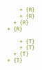 ```yaml
      + {R}
      + {R}
    + {R}
  + {R}
```

```yaml
      + {T}
      + {T}
    + {T}
  + {T}
```